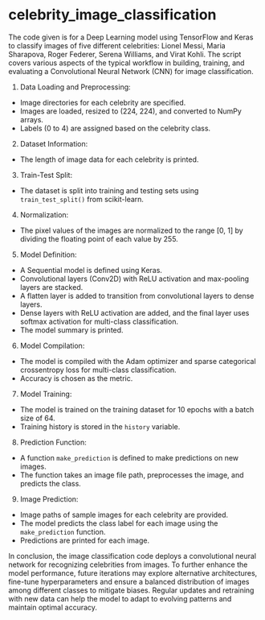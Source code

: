 # celebrity_image_classification


The code given is for a Deep Learning model using TensorFlow and Keras to classify images of five different celebrities: Lionel Messi, Maria Sharapova, Roger Federer, Serena Williams, and Virat Kohli. The script covers various aspects of the typical workflow in building, training, and evaluating a Convolutional Neural Network (CNN) for image classification.

 1. Data Loading and Preprocessing:
- Image directories for each celebrity are specified.
- Images are loaded, resized to (224, 224), and converted to NumPy arrays.
- Labels (0 to 4) are assigned based on the celebrity class.

 2. Dataset Information:
- The length of image data for each celebrity is printed.

 3. Train-Test Split:
- The dataset is split into training and testing sets using `train_test_split()` from scikit-learn.

4. Normalization:
- The pixel values of the images are normalized to the range [0, 1] by dividing the floating point of each value by 255.

 5. Model Definition:
- A Sequential model is defined using Keras.
- Convolutional layers (Conv2D) with ReLU activation and max-pooling layers are stacked.
- A flatten layer is added to transition from convolutional layers to dense layers.
- Dense layers with ReLU activation are added, and the final layer uses softmax activation for multi-class classification.
- The model summary is printed.

 6. Model Compilation:
- The model is compiled with the Adam optimizer and sparse categorical crossentropy loss for multi-class classification.
- Accuracy is chosen as the metric.

 7. Model Training:
- The model is trained on the training dataset for 10 epochs with a batch size of 64.
- Training history is stored in the `history` variable.

 8. Prediction Function:
- A function `make_prediction` is defined to make predictions on new images.
- The function takes an image file path, preprocesses the image, and predicts the class.

 9. Image Prediction:
- Image paths of sample images for each celebrity are provided.
- The model predicts the class label for each image using the `make_prediction` function.
- Predictions are printed for each image.

In conclusion, the image classification code deploys a convolutional neural network for recognizing celebrities from images. To further enhance the model performance, future iterations may explore alternative architectures, fine-tune hyperparameters and ensure a balanced distribution of images among different classes to mitigate biases. Regular updates and retraining with new data can help the model to adapt to evolving patterns and maintain optimal accuracy.
